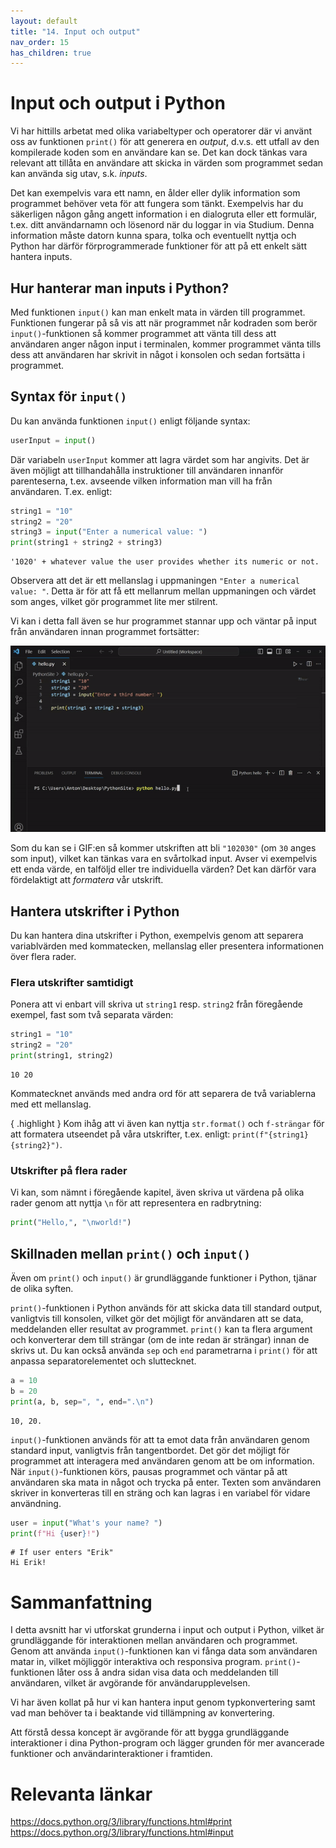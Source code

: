 ```yaml
---
layout: default
title: "14. Input och output"
nav_order: 15
has_children: true
---
```


# Input och output i Python 
Vi har hittills arbetat med olika variabeltyper och operatorer där vi använt oss av funktionen `print()` för att generera en _output_, d.v.s. ett utfall av den kompilerade koden som en användare kan se. Det kan dock tänkas vara relevant att tillåta en användare att skicka in värden som programmet sedan kan använda sig utav, s.k. _inputs_.

Det kan exempelvis vara ett namn, en ålder eller dylik information som programmet behöver veta för att fungera som tänkt. Exempelvis har du säkerligen någon gång angett information i en dialogruta eller ett formulär, t.ex. ditt användarnamn och lösenord när du loggar in via Studium. Denna information måste datorn kunna spara, tolka och eventuellt nyttja och Python har därför förprogrammerade funktioner för att på ett enkelt sätt hantera inputs.

## Hur hanterar man inputs i Python?
Med funktionen `input()` kan man enkelt mata in värden till programmet. Funktionen fungerar på så vis att när programmet når kodraden som berör `input()`-funktionen så kommer programmet att vänta till dess att användaren anger någon input i terminalen, kommer programmet vänta tills dess att användaren har skrivit in något i konsolen och sedan fortsätta i programmet.

## Syntax för `input()`
Du kan använda funktionen `input()` enligt följande syntax:
```python
userInput = input()
```
Där variabeln `userInput` kommer att lagra värdet som har angivits. Det är även möjligt att tillhandahålla instruktioner till användaren innanför parenteserna, t.ex. avseende vilken information man vill ha från användaren. T.ex. enligt:
```python
string1 = "10"
string2 = "20"
string3 = input("Enter a numerical value: ")
print(string1 + string2 + string3)
```
<div class="code-example" markdown="1">
<pre><code>'1020' + whatever value the user provides whether its numeric or not.</code> </pre>
</div>

Observera att det är ett mellanslag i uppmaningen `"Enter a numerical value: "`. Detta är för att få ett mellanrum mellan uppmaningen och värdet som anges, vilket gör programmet lite mer stilrent. 

Vi kan i detta fall även se hur programmet stannar upp och väntar på input från användaren innan programmet fortsätter:

<img src="../../assets/images/runInput.gif" alt="visualizationOfInput">

Som du kan se i GIF:en så kommer utskriften att bli `"102030"` (om `30` anges som input), vilket kan tänkas vara en svårtolkad input. Avser vi exempelvis ett enda värde, en talföljd eller tre individuella värden? Det kan därför vara fördelaktigt att _formatera_ vår utskrift.

## Hantera utskrifter i Python
Du kan hantera dina utskrifter i Python, exempelvis genom att separera variablvärden med kommatecken, mellanslag eller presentera informationen över flera rader.

### Flera utskrifter samtidigt
Ponera att vi enbart vill skriva ut `string1` resp. `string2` från föregående exempel, fast som två separata värden:
```python
string1 = "10"
string2 = "20"
print(string1, string2)
```
<div class="code-example" markdown="1">
<pre><code>10 20</code> </pre>
</div>

Kommatecknet används med andra ord för att separera de två variablerna med ett mellanslag.

{ .highlight }
Kom ihåg att vi även kan nyttja `str.format()` och `f-strängar` för att formatera utseendet på våra utskrifter, t.ex. enligt: `print(f"{string1} {string2}")`.

### Utskrifter på flera rader
Vi kan, som nämnt i föregående kapitel, även skriva ut värdena på olika rader genom att nyttja `\n` för att representera en radbrytning:
```python
print("Hello,", "\nworld!")
```

## Skillnaden mellan `print()` och `input()`
Även om `print()` och `input()` är grundläggande funktioner i Python, tjänar de olika syften.

`print()`-funktionen i Python används för att skicka data till standard output, vanligtvis till konsolen, vilket gör det möjligt för användaren att se data, meddelanden eller resultat av programmet. `print()` kan ta flera argument och konverterar dem till strängar (om de inte redan är strängar) innan de skrivs ut. Du kan också använda `sep` och `end` parametrarna i `print()` för att anpassa separatorelementet och sluttecknet.
```python
a = 10
b = 20
print(a, b, sep=", ", end=".\n")
```
<div class="code-example" markdown="1">
<pre><code>10, 20.</code> </pre>
</div>

`input()`-funktionen används för att ta emot data från användaren genom standard input, vanligtvis från tangentbordet. Det gör det möjligt för programmet att interagera med användaren genom att be om information. När `input()`-funktionen körs, pausas programmet och väntar på att användaren ska mata in något och trycka på enter. Texten som användaren skriver in konverteras till en sträng och kan lagras i en variabel för vidare användning.
```python
user = input("What's your name? ")
print(f"Hi {user}!")
```
<div class="code-example" markdown="1">
<pre><code># If user enters "Erik"
Hi Erik!</code> </pre>
</div>

# Sammanfattning
I detta avsnitt har vi utforskat grunderna i input och output i Python, vilket är grundläggande för interaktionen mellan användaren och programmet. Genom att använda `input()`-funktionen kan vi fånga data som användaren matar in, vilket möjliggör interaktiva och responsiva program. `print()`-funktionen låter oss å andra sidan visa data och meddelanden till användaren, vilket är avgörande för användarupplevelsen.

Vi har även kollat på hur vi kan hantera input genom typkonvertering samt vad man behöver ta i beaktande vid tillämpning av konvertering.

Att förstå dessa koncept är avgörande för att bygga grundläggande interaktioner i dina Python-program och lägger grunden för mer avancerade funktioner och användarinteraktioner i framtiden.

# Relevanta länkar

https://docs.python.org/3/library/functions.html#print
https://docs.python.org/3/library/functions.html#input
